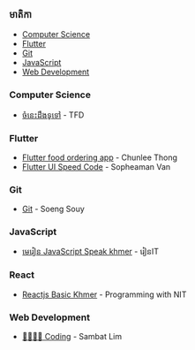 ### មាតិកា

-   [Computer Science](#computer-science)
-   [Flutter](#flutter)
-   [Git](#git)
-   [JavaScript](#javascript)
-   [Web Development](#web-development)

### Computer Science

-   [ចំនេះដឹងទូទៅ](https://youtube.com/playlist?list=PLB5U9f77LXqL-IC2MAoaKl1tJOuiQZbZQ) - TFD

### Flutter

-   [Flutter food ordering app](https://youtube.com/playlist?list=PL9nDNu0HsFZk6qC7nfhdYbnB-B9wyfKV9) - Chunlee Thong
-   [Flutter UI Speed Code](https://youtube.com/playlist?list=PLVY9IbkulBUiKDrT5BFcMKXxtk4b0IJIX) - Sopheaman Van

### Git

-   [Git](https://youtube.com/playlist?list=PLyNTduYoTjqBsCRtQrkUw-jaBLsInhsJa) - Soeng Souy

### JavaScript

-   [មេរៀន JavaScript Speak khmer](https://youtube.com/playlist?list=PLWrsrLN26mWZiRcn4O-cphCw-AyoWumhq) - រៀនIT

### React

-   [Reactjs Basic Khmer](https://www.youtube.com/watch?v=nACVHkg5rT4) - Programming with NIT

### Web Development

-   [👨‍💻👨‍💻 Coding](https://youtube.com/playlist?list=PLxchvQVIj9rb8O10g494z9EQ0HZO-aU_6) - Sambat Lim
